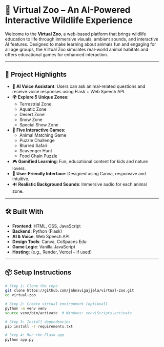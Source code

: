 # 🐾 Virtual Zoo – An AI-Powered Interactive Wildlife Experience

Welcome to the **Virtual Zoo**, a web-based platform that brings wildlife education to life through immersive visuals, ambient sounds, and interactive AI features. Designed to make learning about animals fun and engaging for all age groups, the Virtual Zoo simulates real-world animal habitats and offers educational games for enhanced interaction.

---

## 🚩 Project Highlights

- 🎤 **AI Voice Assistant**: Users can ask animal-related questions and receive voice responses using Flask + Web Speech API.
- 🌍 **Explore 5 Unique Zones**:
  - Terrestrial Zone  
  - Aquatic Zone  
  - Desert Zone  
  - Snow Zone  
  - Special Show Zone
- 🧠 **Five Interactive Games**:
  - Animal Matching Game  
  - Puzzle Challenge  
  - Blurred Safari  
  - Scavenger Hunt  
  - Food Chain Puzzle
- 🎮 **Gamified Learning**: Fun, educational content for kids and nature lovers.
- 📱 **User-Friendly Interface**: Designed using Canva, responsive and intuitive.
- 🔊 **Realistic Background Sounds**: Immersive audio for each animal zone.

---

## 🛠 Built With

- **Frontend**: HTML, CSS, JavaScript  
- **Backend**: Python (Flask)  
- **AI & Voice**: Web Speech API  
- **Design Tools**: Canva, CoSpaces Edu  
- **Game Logic**: Vanilla JavaScript  
- **Hosting**: (e.g., Render, Vercel – if used)

---

## 📦 Setup Instructions

```bash
# Step 1: Clone the repo
git clone https://github.com/jahnavigajjela/virtual-zoo.git
cd virtual-zoo

# Step 2: Create virtual environment (optional)
python -m venv venv
source venv/bin/activate  # Windows: venv\Scripts\activate

# Step 3: Install dependencies
pip install -r requirements.txt

# Step 4: Run the Flask app
python app.py
